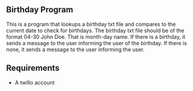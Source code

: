 ## Birthday Program
This is a program that lookups a birthday txt file and compares to the current date to check for birthdays.
The birthday txt file should be of the format 04-30 John Doe. That is month-day name.
If there is a birthday, it sends a message to the user informing the user of the birthday.
If there is none, it sends a message to the user informing the user.

## Requirements
* A twillo account

